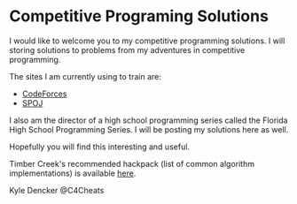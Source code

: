 # Competitive Programing Solutions

I would like to welcome you to my competitive programming solutions. I will storing solutions to problems from my adventures in competitive programming.  

The sites I am currently using to train are:

* [CodeForces](http://codeforces.com)
* [SPOJ](http://spoj.com)

I also am the director of a high school programming series called the Florida High School Programming Series.   I will be posting my solutions here as well.

Hopefully you will find this interesting and useful.

Timber Creek's recommended hackpack (list of common algorithm implementations) is available [here](https://github.com/brettfazio/Hackpack).

Kyle Dencker
@C4Cheats
